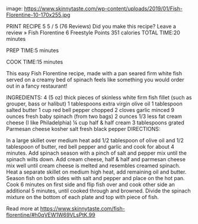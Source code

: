 image: https://www.skinnytaste.com/wp-content/uploads/2019/01/Fish-Florentine-10-170x255.jpg


PRINT RECIPE
5
5 / 5 (76 Reviews)
Did you make this recipe? Leave a review »
Fish Florentine
6 Freestyle Points 351 calories
TOTAL TIME:20 minutes

PREP TIME:5 minutes

COOK TIME:15 minutes

This easy Fish Florentine recipe, made with a pan seared firm white fish served on a creamy bed of spinach feels like something you would order out in a fancy restaurant!

INGREDIENTS:
4 (5 oz) thick pieces of skinless white firm fish fillet (such as grouper, bass or halibut)
1 tablespoons extra virgin olive oil
1 tablespoon salted butter
1 cup red bell pepper chopped
2 cloves garlic minced
9 ounces fresh baby spinach (from two bags)
2 ounces 1/3 less fat cream cheese (I like Philadelphia)
¼ cup half & half cream
3 tablespoons grated Parmesan cheese
kosher salt
fresh black pepper
DIRECTIONS:

In a large skillet over medium heat add 1/2 tablespoon of olive oil and 1/2 tablespoon of butter, red bell pepper and garlic and cook for about 4 minutes.
Add spinach season with a pinch of salt and pepper mix until the spinach wilts down.
Add cream cheese, half & half and parmesan cheese mix well until cream cheese is melted and resembles creamed spinach.
Heat a separate skillet on medium high heat, add remaining oil and butter.
Season fish on both sides with salt and pepper and place on the hot pan.
Cook 6 minutes on first side and flip fish over and cook other side an additional 5 minutes, until cooked through and browned.
Divide the spinach mixture on the bottom of each plate and top with piece of fish.

Read more at https://www.skinnytaste.com/fish-florentine/#h0qVEW1W69VLsPtK.99